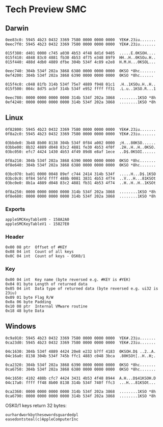 # Tech Preview SMC

## Darwin

    0ee83c0: 5945 4b23 0432 3369 7580 0000 0000 0000  YEK#.23iu.......
    0eec7f0: 5945 4b23 0432 3369 7580 0000 0000 0000  YEK#.23iu.......

    015f380: d401 0000 c745 a030 4b53 4f48 8d1d 9405  .....E.0KSOH....
    015f410: 4848 83c0 4881 fb30 4b53 4f75 e348 89f9  HH..H..0KSOu.H..
    015f440: 488d 4db0 4889 dfbe 304b 534f 4c89 e2e8  H.M.H...0KSOL...

    0eec740: 304b 534f 202a 3868 6380 0000 0000 0000  0KSO *8hc.......
    0ef4200: 304b 534f 202a 3868 6390 0000 0000 0000  0KSO *8hc......

    015f4c0: c048 81fb 314b 534f 75e7 4889 f948 01c1  .H..1KSOu.H..H..
    015f500: 004c 8d75 acbf 314b 534f e952 ffff ff31  .L.u..1KSO.R...1

    0eec780: 0000 0000 0000 0000 314b 534f 202a 3868  ........1KSO *8h
    0ef4240: 0000 0000 0000 0000 314b 534f 202a 3868  ........1KSO *8h

## Linux

    0f82800: 5945 4b23 0432 3369 7580 0000 0000 0000  YEK#.23iu.......
    0f8a2c0: 5945 4b23 0432 3369 7580 0000 0000 0000  YEK#.23iu.......

    03bbde0: 3b48 8b00 8138 304b 534f 0f84 a002 0000  ;H...80KSO......
    03bbe00: 8b32 4889 d048 83c2 4881 fe30 4b53 4f0f  .2H..H..H..0KSO.
    03bc050: efc7 4424 1430 4b53 4f49 89d8 e8af 1ece  ..D$.0KSOI......

    0f8a210: 304b 534f 202a 3868 6390 0000 0000 0000  0KSO *8hc.......
    0f8e640: 304b 534f 202a 3868 6380 0000 0000 0000  0KSO *8hc.......

    03bc070: ba01 0000 0048 89ef c744 2414 314b 534f  .....H...D$.1KSO
    03bc0c0: 0f84 56fd ffff 488b 0081 3831 4b53 4f74  ..V...H...81KSOt
    03bc0e0: 8b1a 4889 d048 83c2 4881 fb31 4b53 4f74  ..H..H..H..1KSOt

    0f8a250: 0000 0000 0000 0000 314b 534f 202a 3868  ........1KSO *8h
    0f8e680: 0000 0000 0000 0000 314b 534f 202a 3868  ........1KSO *8h


### Exports

    appleSMCKeyTableV0 - 158A2A0
    appleSMCKeyTableV1 - 15827E0

### Header

    0x00 08 ptr  Offset of #KEY
    0x08 04 int  Count of all keys
    0x0C 04 int  Count of keys - OSK0/1

### Key

    0x00 04 int  Key name (byte reversed e.g. #KEY is #YEK)
    0x04 01 byte Length of returned data
    0x05 04 int  Data type of returned data (byte reversed e.g. ui32 is 23iu)
    0x09 01 byte Flag R/W
    0x0a 06 byte Padding
    0x10 08 ptr  Internal VMware routine
    0x18 48 byte Data

## Windows

    0c9a910: 5945 4b23 0432 3369 7580 0000 0000 0000  YEK#.23iu.......
    0ca23d0: 5945 4b23 0432 3369 7580 0000 0000 0000  YEK#.23iu.......

    04c1630: 304b 534f 4889 4424 20e8 e232 b7ff 4183  0KSOH.D$ ..2..A.
    04c16a0: 8138 304b 534f 745b ffc1 4883 c048 3bca  .80KSOt[..H..H;.

    0ca2320: 304b 534f 202a 3868 6390 0000 0000 0000  0KSO *8hc.......
    0ca6750: 304b 534f 202a 3868 6380 0000 0000 0000  0KSO *8hc.......

    04c1650: 4102 488b cfc7 4424 3431 4b53 4f48 8944  A.H...D$41KSOH.D
    04c17a0: ffff ff48 8b00 8138 314b 534f 740f ffc3  ...H...81KSOt...

    0ca2360: 0000 0000 0000 0000 314b 534f 202a 3868  ........1KSO *8h
    0ca6790: 0000 0000 0000 0000 314b 534f 202a 3868  ........1KSO *8h

OSK0/1 keys return 32 bytes:

    ourhardworkbythesewordsguardedpl
    easedontsteal(c)AppleComputerInc
